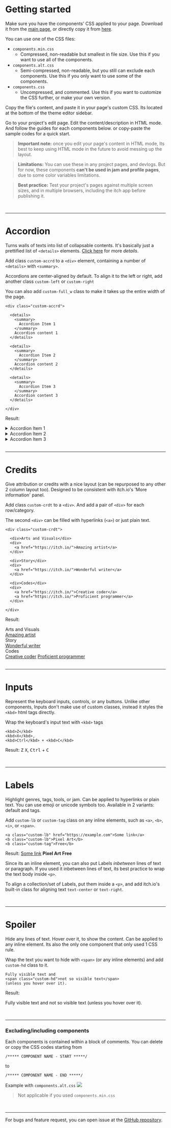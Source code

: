 # Getting started

Make sure you have the components' CSS applied to your page. Download it from the [main page](https://nnda.itch.io/page-components), or directly copy it from [here](https://github.com/nndda/itchio-css/tree/main/components).

You can use one of the CSS files:
- `components.min.css`
  - Compressed, non-readable but smallest in file size. Use this if you want to use all of the components.
- `components.alt.css`
  - Semi-compressed, non-readable, but you still can exclude each components. Use this if you only want to use some of the components.
- `components.css`
  - Uncompressed, and commented. Use this if you want to customize the CSS further, or make your own version.

Copy the file's content, and paste it in your page's custom CSS. Its located at the bottom of the theme editor sidebar.

Go to your project's edit page. Edit the content/description in HTML mode. And follow the guides for each components below. or copy-paste the sample codes for a quick start.

> **Important note:** once you edit your page's content in HTML mode, Its best to keep using HTML mode in the future to avoid messing up the layout.

> **Limitations:** You can use these in any project pages, and devlogs. But for now, these components **can't be used in jam and profile pages**, due to some color variables limitations.

> **Best practice:** Test your project's pages against multiple screen sizes, and in multiple browsers, including the itch app before publishing it.

<br>
<hr>

# Accordion

Turns walls of texts into list of collapsable contents. It's basically just a prettified list of `<details>` elements. [Click here](https://developer.mozilla.org/en-US/docs/Web/HTML/Element/details) for more *details*.

Add class `custom-accrd` to a `<div>` element, containing a number of `<details>` with `<summary>`.

Accordions are center-aligned by default. To align it to the left or right, add another class `custom-left` or `custom-right`

You can also add `custom-full_w` class to make it takes up the entire width of the page.

```
<div class="custom-accrd">

  <details>
    <summary>
      Accordion Item 1
    </summary>
    Accordion content 1
  </details>
  
  <details>
    <summary>
      Accordion Item 2
    </summary>
    Accordion content 2
  </details>
  
  <details>
    <summary>
      Accordion Item 3
    </summary>
    Accordion content 3
  </details>
  
</div>
```
Result:
<div class="custom-accrd">

  <details>
    <summary>
      Accordion Item 1
    </summary>
    Accordion content 2
  </details>
  
  <details>
    <summary>
      Accordion Item 2
    </summary>
    Accordion content 2
  </details>
  
  <details>
    <summary>
      Accordion Item 3
    </summary>
    Accordion content 3
  </details>
  
</div>

<br>
<hr>

# Credits

Give attribution or credits with a nice layout (can be repurposed to any other 2 column layout too). Designed to be consistent with itch.io's 'More information' panel.

Add class `custom-crdt` to a `<div>`. And add a pair of `<div>` for each row/category.

The second `<div>` can be filled with hyperlinks (`<a>`) or just plain text.

```
<div class="custom-crdt">

  <div>Arts and Visuals</div>
  <div>
    <a href="https://itch.io/">Amazing artist</a>
  </div>

  <div>Story</div>
  <div>
    <a href="https://itch.io/">Wonderful writer</a>
  </div>

  <div>Codes</div>
  <div>
    <a href="https://itch.io/">Creative coder</a>
    <a href="https://itch.io/">Proficient programmer</a>
  </div>

</div>
```
Result:
<div class="custom-crdt">

  <div>Arts and Visuals</div>
  <div>
    <a href="https://itch.io/">Amazing artist</a>
  </div>

  <div>Story</div>
  <div>
    <a href="https://itch.io/">Wonderful writer</a>
  </div>

  <div>Codes</div>
  <div>
    <a href="https://itch.io/">Creative coder</a>
    <a href="https://itch.io/">Proficient programmer</a>
  </div>

</div>

<br>
<hr>

# Inputs

Represent the keyboard inputs, controls, or any buttons. Unlike other components, Inputs don't make use of custom classes, instead it styles the `<kbd>` html tags directly.

Wrap the keyboard's input text with `<kbd>` tags

```
<kbd>Z</kbd>
<kbd>X</kbd>,
<kbd>Ctrl</kbd> + <kbd>C</kbd>
```
Result: <kbd>Z</kbd> <kbd>X</kbd>, <kbd>Ctrl</kbd> + <kbd>C</kbd>

<br>
<hr>

# Labels

Highlight genres, tags, tools, or jam. Can be applied to hyperlinks or plain text. You can use emoji or unicode symbols too. Available in 2 variants: default and tags.

Add `custom-lb` or `custom-tag` class on any inline elements, such as `<a>`, `<b>`, `<i>`, or `<span>`.

```
<a class="custom-lb" href="https://example.com">Some link</a>
<b class="custom-lb">Pixel Art</b>
<b class="custom-tag">Free</b>
```
Result: 
<a class="custom-lb" href="https://example.com">Some link</a>
<b class="custom-lb">Pixel Art</b>
<b class="custom-tag">Free</b>

Since its an inline element, you can also put Labels <i class="custom-lb">inbetween</i> lines of text or paragraph. If you used it inbetween lines of text, its best practice to wrap the text body inside `<p>`.

To align a collection/set of Labels, put them inside a `<p>`, and add itch.io's built-in class for aligning text `text-center` or `text-right`.

<br>
<hr>

# Spoiler
Hide any lines of text. Hover over it, to show the content. Can be applied to any inline element. Its also the only one component that only used 1 CSS rule.

Wrap the text you want to hide with `<span>` (or any inline elements) and add `custom-hd` class to it.

```
Fully visible text and
<span class="custom-hd">not so visible text</span>
(unless you hover over it).
```
Result:

Fully visible text and
<span class="custom-hd">not so visible text</span>
(unless you hover over it).

<br>
<hr>

### Excluding/including components

Each components is contained within a block of comments. You can delete or copy the CSS codes starting from

`/***** COMPONENT NAME - START *****/`

to

`/***** COMPONENT NAME - END *****/`

Example with `components.alt.css`
![](https://img.itch.zone/aW1nLzEzMTc1Mzk4LnBuZw==/original/rKrhxM.png)

> Not applicable if you used `components.min.css`

<br>
<hr>

For bugs and feature request, you can open issue at the [GitHub repository](https://github.com/nndda/itchio-css/issues).